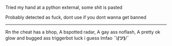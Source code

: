 Tried my hand at a python external, some shit is pasted


Probably detected as fuck, dont use if you dont wanna get banned


-----------------------------------------------------------------------------------------------------------------------------------------------------------------------------------
Rn the cheat has a bhop, A bspotted radar, A gay ass noflash, A pretty ok glow and bugged ass triggerbot luck i guess lmfao ¯\\____(ツ)____/¯
